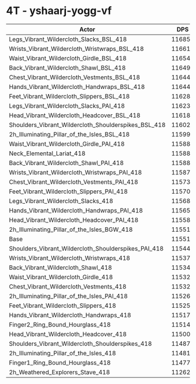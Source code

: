 # 4T - yshaarj-yogg-vf
| Actor | DPS | Increase |
|---|:---:|:---:|
|Legs_Vibrant_Wildercloth_Slacks_BSL_418|116850|1.16%|
|Wrists_Vibrant_Wildercloth_Wristwraps_BSL_418|116614|0.96%|
|Waist_Vibrant_Wildercloth_Girdle_BSL_418|116540|0.89%|
|Back_Vibrant_Wildercloth_Shawl_BSL_418|116494|0.85%|
|Chest_Vibrant_Wildercloth_Vestments_BSL_418|116446|0.81%|
|Hands_Vibrant_Wildercloth_Handwraps_BSL_418|116441|0.81%|
|Feet_Vibrant_Wildercloth_Slippers_BSL_418|116283|0.67%|
|Legs_Vibrant_Wildercloth_Slacks_PAI_418|116238|0.63%|
|Head_Vibrant_Wildercloth_Headcover_BSL_418|116186|0.58%|
|Shoulders_Vibrant_Wildercloth_Shoulderspikes_BSL_418|116028|0.45%|
|2h_Illuminating_Pillar_of_the_Isles_BSL_418|115995|0.42%|
|Waist_Vibrant_Wildercloth_Girdle_PAI_418|115889|0.33%|
|Neck_Elemental_Lariat_418|115883|0.32%|
|Back_Vibrant_Wildercloth_Shawl_PAI_418|115881|0.32%|
|Wrists_Vibrant_Wildercloth_Wristwraps_PAI_418|115870|0.31%|
|Chest_Vibrant_Wildercloth_Vestments_PAI_418|115734|0.19%|
|Feet_Vibrant_Wildercloth_Slippers_PAI_418|115708|0.17%|
|Legs_Vibrant_Wildercloth_Slacks_418|115688|0.15%|
|Hands_Vibrant_Wildercloth_Handwraps_PAI_418|115651|0.12%|
|Head_Vibrant_Wildercloth_Headcover_PAI_418|115580|0.06%|
|2h_Illuminating_Pillar_of_the_Isles_BGW_418|115514|0.00%|
|Base|115511|0.00%|
|Shoulders_Vibrant_Wildercloth_Shoulderspikes_PAI_418|115441|-0.06%|
|Wrists_Vibrant_Wildercloth_Wristwraps_418|115378|-0.12%|
|Back_Vibrant_Wildercloth_Shawl_418|115345|-0.14%|
|Waist_Vibrant_Wildercloth_Girdle_418|115329|-0.16%|
|Chest_Vibrant_Wildercloth_Vestments_418|115325|-0.16%|
|2h_Illuminating_Pillar_of_the_Isles_PAI_418|115265|-0.21%|
|Feet_Vibrant_Wildercloth_Slippers_418|115259|-0.22%|
|Hands_Vibrant_Wildercloth_Handwraps_418|115179|-0.29%|
|Finger2_Ring_Bound_Hourglass_418|115147|-0.32%|
|Head_Vibrant_Wildercloth_Headcover_418|115006|-0.44%|
|Shoulders_Vibrant_Wildercloth_Shoulderspikes_418|114870|-0.56%|
|2h_Illuminating_Pillar_of_the_Isles_418|114812|-0.61%|
|Finger1_Ring_Bound_Hourglass_418|114775|-0.64%|
|2h_Weathered_Explorers_Stave_418|112620|-2.50%|
